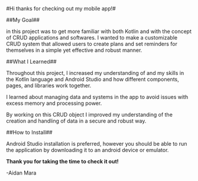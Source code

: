 #Hi thanks for checking out my mobile app!#


##My Goal##


in this project was to get more familiar with both Kotlin and with the concept of CRUD applications and softwares. I wanted to make a customizable CRUD system that allowed users to create plans and set reminders for themselves in a simple yet effective and robust manner.


##What I Learned##


Throughout this project, I increased my understanding of and my skills in the Kotlin language and Android Studio and how different components, pages, and libraries work together.


I learned about managing data and systems in the app to avoid issues with excess memory and processing power.


By working on this CRUD object I improved my understanding of the creation and handling of data in a secure and robust way.



##How to Install##


Android Studio installation is preferred, however you should be able to run the application by downloading it to an android device or emulator.



**Thank you for taking the time to check it out!**


-Aidan Mara
